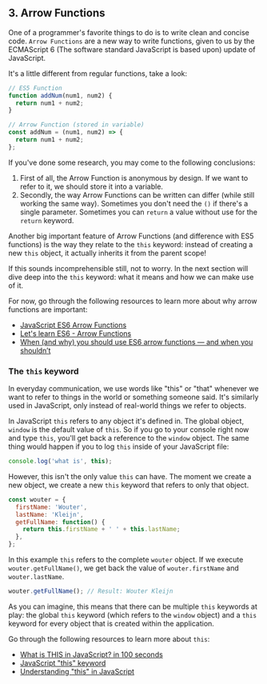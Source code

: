 ## 3. Arrow Functions

One of a programmer's favorite things to do is to write clean and concise code. `Arrow Functions` are a new way to write functions, given to us by the ECMAScript 6 (The software standard JavaScript is based upon) update of JavaScript.

It's a little different from regular functions, take a look:

```js
// ES5 Function
function addNum(num1, num2) {
  return num1 + num2;
}

// Arrow Function (stored in variable)
const addNum = (num1, num2) => {
  return num1 + num2;
};
```

If you've done some research, you may come to the following conclusions:

1. First of all, the Arrow Function is anonymous by design. If we want to refer to it, we should store it into a variable.
2. Secondly, the way Arrow Functions can be written can differ (while still working the same way). Sometimes you don't need the `()` if there's a single parameter. Sometimes you can `return` a value without use for the `return` keyword.

Another big important feature of Arrow Functions (and difference with ES5 functions) is the way they relate to the `this` keyword: instead of creating a new `this` object, it actually inherits it from the parent scope!

If this sounds incomprehensible still, not to worry. In the next section will dive deep into the `this` keyword: what it means and how we can make use of it.

For now, go through the following resources to learn more about why arrow functions are important:

- [JavaScript ES6 Arrow Functions](https://www.youtube.com/watch?v=h33Srr5J9nY)
- [Let's learn ES6 - Arrow Functions](https://www.youtube.com/watch?v=oTRujqZYhrU)
- [When (and why) you should use ES6 arrow functions — and when you shouldn’t](https://www.freecodecamp.org/news/when-and-why-you-should-use-es6-arrow-functions-and-when-you-shouldnt-3d851d7f0b26/)

### The `this` keyword

In everyday communication, we use words like "this" or "that" whenever we want to refer to things in the world or something someone said. It's similarly used in JavaScript, only instead of real-world things we refer to objects.

In JavaScript `this` refers to any object it's defined in. The global object, `window` is the default value of `this`. So if you go to your console right now and type `this`, you'll get back a reference to the `window` object. The same thing would happen if you to log `this` inside of your JavaScript file:

```js
console.log('what is', this);
```

However, this isn't the only value `this` can have. The moment we create a new object, we create a new `this` keyword that refers to only that object.

```js
const wouter = {
  firstName: 'Wouter',
  lastName: 'Kleijn',
  getFullName: function() {
    return this.firstName + ' ' + this.lastName;
  },
};
```

In this example `this` refers to the complete `wouter` object. If we execute `wouter.getFullName()`, we get back the value of `wouter.firstName` and `wouter.lastName`.

```js
wouter.getFullName(); // Result: Wouter Kleijn
```

As you can imagine, this means that there can be multiple `this` keywords at play: the global `this` keyword (which refers to the `window` object) and a `this` keyword for every object that is created within the application.

Go through the following resources to learn more about `this`:

- [What is THIS in JavaScript? in 100 seconds](https://www.youtube.com/watch?v=YOlr79NaAtQ)
- [JavaScript "this" keyword](https://www.youtube.com/watch?v=gvicrj31JOM)
- [Understanding "this" in JavaScript](https://www.codementor.io/dariogarciamoya/understanding--this--in-javascript-du1084lyn)
